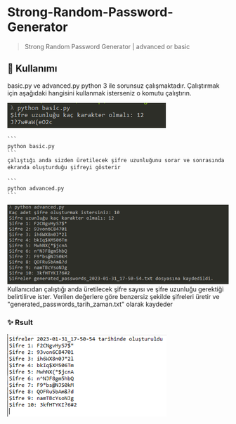 # Strong-Random-Password-Generator

> Strong Random Password Generator | advanced or basic
## 🚀 Kullanımı
basic.py ve advanced.py python 3 ile sorunsuz çalışmaktadır.
Çalıştırmak için aşağıdaki hangisini kullanmak isterseniz o komutu çalıştırın.

<img src="https://raw.githubusercontent.com/TheMirkin/Strong-Random-Password-Generator/main/img/pic.png">

    ```
    python basic.py
    ```
    çalıştığı anda sizden üretilecek şifre uzunluğunu sorar ve sonrasında ekranda oluşturduğu şifreyi gösterir
    
    ```
    python advanced.py
    ```
    
<img src="https://raw.githubusercontent.com/TheMirkin/Strong-Random-Password-Generator/main/img/advanced.png">
Kullanıcıdan çalıştığı anda üretilecek şifre sayısı ve şifre uzunluğu gerektiği belirtilirve ister.
Verilen değerlere göre benzersiz şekilde şifreleri üretir ve "generated_passwords_tarih_zaman.txt" olarak kaydeder 

### ✨ Rsult
<img src="https://raw.githubusercontent.com/TheMirkin/Strong-Random-Password-Generator/main/img/result.png">
